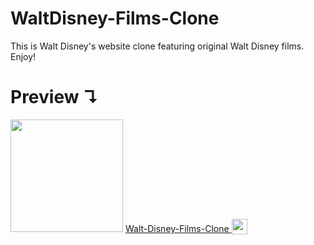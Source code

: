 # WaltDisney-Films-Clone
This is Walt Disney's website clone featuring original Walt Disney films. Enjoy!
# Preview ↴
<img src="https://media.giphy.com/media/QxjSLIIVG08trhiSRV/giphy.gif" width="180" height="180">
<a href= "https://waltdisney-films-clone.netlify.app/"> Walt-Disney-Films-Clone </a><sub><img src="https://media.giphy.com/media/JPJDsRSA8XHeJJnWZ3/giphy.gif" width="25" height="25"></sub>
